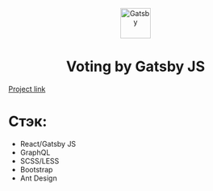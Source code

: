 <p align="center">
    <img alt="Gatsby" src="https://www.gatsbyjs.com/Gatsby-Monogram.svg" width="60" />
</p>
<h1 align="center">
  Voting by Gatsby JS
</h1>

[Project link](https://alinagaripova.github.io/voting/)

<h1>Стэк:</h1>

- React/Gatsby JS
- GraphQL
- SCSS/LESS
- Bootstrap
- Ant Design
